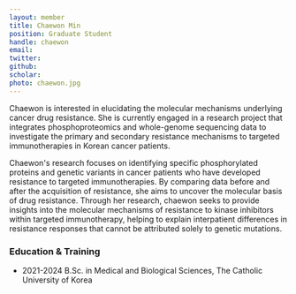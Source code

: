 ```yaml
---
layout: member
title: Chaewon Min
position: Graduate Student
handle: chaewon
email: 
twitter: 
github: 
scholar: 
photo: chaewon.jpg
---
```


Chaewon is interested in elucidating the molecular mechanisms underlying cancer drug resistance. She is currently engaged in a research project that integrates phosphoproteomics and whole-genome sequencing data to investigate the primary and secondary resistance mechanisms to targeted immunotherapies in Korean cancer patients.

Chaewon's research focuses on identifying specific phosphorylated proteins and genetic variants in cancer patients who have developed resistance to targeted immunotherapies. By comparing data before and after the acquisition of resistance, she aims to uncover the molecular basis of drug resistance. Through her research, chaewon seeks to provide insights into the molecular mechanisms of resistance to kinase inhibitors within targeted immunotherapy, helping to explain interpatient differences in resistance responses that cannot be attributed solely to genetic mutations.

### Education & Training
- 2021-2024 B.Sc. in Medical and Biological Sciences, The Catholic University of Korea
